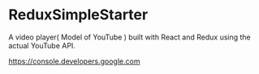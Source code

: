 # ReduxSimpleStarter
A video player( Model of YouTube ) built with React and Redux using the actual YouTube API.

https://console.developers.google.com 